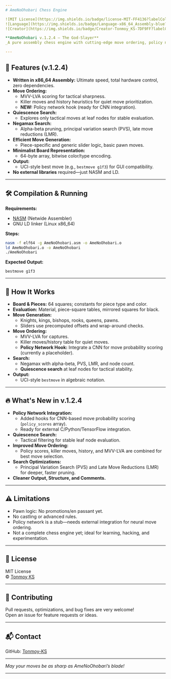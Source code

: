 ```yaml
---
# AmeNoOhobari Chess Engine

![MIT License](https://img.shields.io/badge/license-MIT-FF4136?labelColor=gray)
![Language](https://img.shields.io/badge/Language-x86_64_Assembly-blue?labelColor=gray)
![Creator](https://img.shields.io/badge/Creator-Tonmoy_KS-7DF9FF?labelColor=gray)

**AmeNoOhobari v.1.2.4 – The God-Slayer**  
_A pure assembly chess engine with cutting-edge move ordering, policy network hooks, and tactical search._

---
```


## 🚀 Features (v.1.2.4)

- **Written in x86_64 Assembly:** Ultimate speed, total hardware control, zero dependencies.
- **Move Ordering:**  
  - MVV-LVA scoring for tactical sharpness.
  - Killer moves and history heuristics for quiet move prioritization.
  - **NEW:** Policy network hook (ready for CNN integration).
- **Quiescence Search:**  
  - Explores only tactical moves at leaf nodes for stable evaluation.
- **Negamax Search:**  
  - Alpha-beta pruning, principal variation search (PVS), late move reductions (LMR).
- **Efficient Move Generation:**  
  - Piece-specific and generic slider logic, basic pawn moves.
- **Minimalist Board Representation:**  
  - 64-byte array, bitwise color/type encoding.
- **Output:**  
  - UCI-style best move (e.g., `bestmove g1f3`) for GUI compatibility.
- **No external libraries** required—just NASM and LD.

---

## 🛠️ Compilation & Running

**Requirements:**  
- [NASM](https://www.nasm.us/) (Netwide Assembler)
- GNU LD linker (Linux x86_64)

**Steps:**
```sh
nasm -f elf64 -g AmeNoOhobari.asm -o AmeNoOhobari.o
ld AmeNoOhobari.o -o AmeNoOhobari
./AmeNoOhobari
```

**Expected Output:**
```
bestmove g1f3
```

---

## 🧠 How It Works

- **Board & Pieces:** 64 squares; constants for piece type and color.
- **Evaluation:** Material, piece-square tables, mirrored squares for black.
- **Move Generation:**  
  - Knights, kings, bishops, rooks, queens, pawns.
  - Sliders use precomputed offsets and wrap-around checks.
- **Move Ordering:**  
  - MVV-LVA for captures.
  - Killer moves/history table for quiet moves.
  - **Policy Network Hook:** Integrate a CNN for move probability scoring (currently a placeholder).
- **Search:**  
  - Negamax with alpha-beta, PVS, LMR, and node count.
  - **Quiescence search** at leaf nodes for tactical stability.
- **Output:**  
  - UCI-style `bestmove` in algebraic notation.

---

## 🔥 What's New in v.1.2.4

- **Policy Network Integration:**  
  - Added hooks for CNN-based move probability scoring (`policy_scores` array).
  - Ready for external C/Python/TensorFlow integration.
- **Quiescence Search:**  
  - Tactical filtering for stable leaf node evaluation.
- **Improved Move Ordering:**  
  - Policy scores, killer moves, history, and MVV-LVA are combined for best move selection.
- **Search Optimizations:**  
  - Principal Variation Search (PVS) and Late Move Reductions (LMR) for deeper, faster pruning.
- **Cleaner Output, Structure, and Comments.**

---

## ⚠️ Limitations

- Pawn logic: No promotions/en passant yet.
- No castling or advanced rules.
- Policy network is a stub—needs external integration for neural move ordering.
- Not a complete chess engine yet; ideal for learning, hacking, and experimentation.

---

## 📃 License

MIT License  
© [Tonmoy KS](https://github.com/Tonmoy-KS)

---

## 🤝 Contributing

Pull requests, optimizations, and bug fixes are very welcome!  
Open an issue for feature requests or ideas.

---

## 📬 Contact

GitHub: [Tonmoy-KS](https://github.com/Tonmoy-KS)

---

*May your moves be as sharp as AmeNoOhobari’s blade!*

---